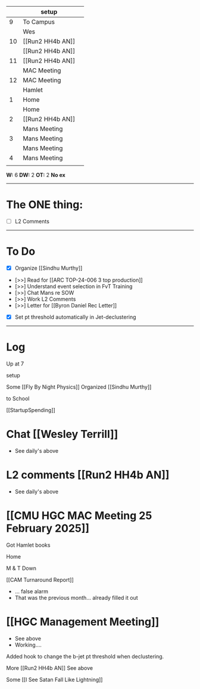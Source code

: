 
|     | setup            |     |
| --- | ---------------- | --- |
| 9   | To Campus        |     |
|     | Wes              |     |
| 10  | [[Run2 HH4b AN]] |     |
|     | [[Run2 HH4b AN]] |     |
| 11  | [[Run2 HH4b AN]] |     |
|     | MAC Meeting      |     |
| 12  | MAC Meeting      |     |
|     | Hamlet           |     |
| 1   | Home             |     |
|     | Home             |     |
| 2   | [[Run2 HH4b AN]] |     |
|     | Mans Meeting     |     |
| 3   | Mans Meeting     |     |
|     | Mans Meeting     |     |
| 4   | Mans Meeting     |     |
|     |                  |     |

**W:** 6 
**DW:** 2
**OT:** 2
**No ex**

---
# The ONE thing: 
- [ ] L2 Comments

---
# To Do

- [x] Organize [[Sindhu Murthy]]
- [>>] Read for [[ARC TOP-24-006 3 top production]]
- [>>]  Understand event selection in FvT Training
- [>>] Chat Mans re SOW
- [>>] Work L2 Comments
- [>>]  Letter for [[Byron Daniel Rec Letter]]
- [x] Set pt threshold automatically in Jet-declustering

---

# Log

Up at 7

setup

Some [[Fly By Night Physics]]
Organized [[Sindhu Murthy]]

to School

[[StartupSpending]]

# Chat [[Wesley Terrill]]
- See daily's above


# L2 comments [[Run2 HH4b AN]]
- See daily's above

# [[CMU HGC MAC Meeting 25 February 2025]]


Got Hamlet books

Home 

M & T Down 


[[CAM Turnaround Report]] 
- ... false alarm 
- That was the previous month... already filled it out

# [[HGC Management Meeting]]
- See above
- Working....


Added hook to change the b-jet pt threshold when declustering. 

More [[Run2 HH4b AN]] See above

Some [[I See Satan Fall Like Lightning]]
